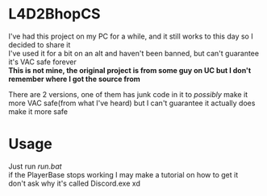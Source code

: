 # L4D2BhopCS
 
I've had this project on my PC for a while, and it still works to this day so I decided to share it   
I've used it for a bit on an alt and haven't been banned, but can't guarantee it's VAC safe forever  
**This is not mine, the original project is from some guy on UC but I don't remember where I got the source from**   

There are 2 versions, one of them has junk code in it to *possibly* make it more VAC safe(from what I've heard) but I can't guarantee it actually does make it more safe
   
  
# Usage
Just run *run.bat*  
if the PlayerBase stops working I may make a tutorial on how to get it  
don't ask why it's called Discord.exe xd
